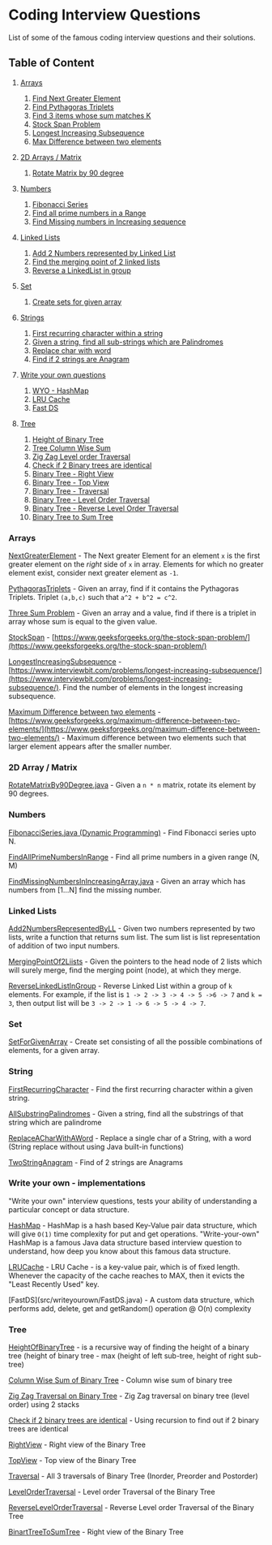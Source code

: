 # Coding Interview Questions
List of some of the famous coding interview questions and their solutions.

## Table of Content

1. [Arrays](#arrays)
	1. [Find Next Greater Element](#arrays_nge)
	2. [Find Pythagoras Triplets](#arrays_pt)
	3. [Find 3 items whose sum matches K](#arrays_ts)
	4. [Stock Span Problem](#arrays_ss)
	5. [Longest Increasing Subsequence](#array_lis)
	6. [Max Difference between two elements](#array_mdiff)

2. [2D Arrays / Matrix](#matrix)
	1. [Rotate Matrix by 90 degree](#matrix_rotate90)
	
3. [Numbers](#numbers)
    1. [Fibonacci Series](#numbers_fib)
    2. [Find all prime numbers in a Range](#numbers_prime_range)
    3. [Find Missing numbers in Increasing sequence](#numbers_missing_seq)
	
3. [Linked Lists](#linkedlist)
	1. [Add 2 Numbers represented by Linked List](#linkedlist_add)
	2. [Find the merging point of 2 linked lists](#linkedlist_merge)
	3. [Reverse a LinkedList in group](#linkedlist_revingrp)

4. [Set](#set)
	1. [Create sets for given array](#set_create)
	
5. [Strings](#string)
	1. [First recurring character within a string](#string_frc)
	2. [Given a string, find all sub-strings which are Palindromes](#string_all_sub_palindromes)
	3. [Replace char with word](#string_replace)
	4. [Find if 2 strings are Anagram](#string_anagram)
	
6. [Write your own questions](#wyo)
	1. [WYO - HashMap](#wyo_hashmap)
	2. [LRU Cache](#wyo_lrucache)
	3. [Fast DS](#wyo_fastDS)
	
7. [Tree](#tree)
	1. [Height of Binary Tree](#tree_height)
	2. [Tree Column Wise Sum](#tree_cws)
	3. [Zig Zag Level order Traversal](#tree_zigzag)
	4. [Check if 2 Binary trees are identical](#tree_identical)
	5. [Binary Tree - Right View](#tree_rightview)
	6. [Binary Tree - Top View](#tree_topview)
	7. [Binary Tree - Traversal](#tree_traversal)
	8. [Binary Tree - Level Order Traversal](#tree_levelorder_traversal)
	9. [Binary Tree - Reverse Level Order Traversal](#tree_levelorder_reverse_traversal)
	10. [Binary Tree to Sum Tree](#tree_to_sumtree)
	
<a id='arrays' />

### Arrays

<a id='arrays_nge' />

[NextGreaterElement](src/arrays/NextGreaterElement.java) - The Next greater Element for an element `x` is the first greater element on the *right* side of `x` in array. Elements for which no greater element exist, consider next greater element as `-1`.

<a id='arrays_pt' />

[PythagorasTriplets](src/arrays/PythagorasTriplets.java) - Given an array, find if it contains the Pythagoras Triplets. Triplet `(a,b,c)` such that `a^2 + b^2 = c^2`.

<a id='arrays_ts' />

[Three Sum Problem](src/arrays/ThreeSum.java) - Given an array and a value, find if there is a triplet in array whose sum is equal to the given value. 

<a id='arrays_ss' />

[StockSpan](src/arrays/StockSpan.java) - [https://www.geeksforgeeks.org/the-stock-span-problem/](https://www.geeksforgeeks.org/the-stock-span-problem/)

<a id='array_lis' />

[LongestIncreasingSubsequence](src/arrays/LongestIncreasingSubsequence.java) - [https://www.interviewbit.com/problems/longest-increasing-subsequence/](https://www.interviewbit.com/problems/longest-increasing-subsequence/). Find the number of elements in the longest increasing subsequence.

<a id='array_mdiff' />

[Maximum Difference between two elements](src/arrays/MaxDifferenceBetween2Numbers.java) - [https://www.geeksforgeeks.org/maximum-difference-between-two-elements/](https://www.geeksforgeeks.org/maximum-difference-between-two-elements/) - Maximum difference between two elements such that larger element appears after the smaller number.

<a id='matrix' />

### 2D Array / Matrix

<a id='matrix_rotate90' />

[RotateMatrixBy90Degree.java](src/matrix/RotateMatrixBy90Degree.java) - Given a `n * n` matrix, rotate its element by 90 degrees.

### Numbers

<a id='numbers_fib' />

[FibonacciSeries.java (Dynamic Programming)](src/numbers/FibonacciSeries.java) - Find Fibonacci series upto N.

<a id='numbers_prime_range' />

[FindAllPrimeNumbersInRange](src/numbers/FindAllPrimeNumbersInRange.java) - Find all prime numbers in a given range (N, M)

<a id='numbers_missing_seq' />

[FindMissingNumbersInIncreasingArray.java](src/numbers/FindMissingNumberInIncreasingArray.java) - Given an array which has numbers from [1...N] find the missing number.


<a id='linkedlist' />

### Linked Lists

<a id='linkedlist_add' />

[Add2NumbersRepresentedByLL](src/linked/list/Add2NumbersRepresentedByLL.java) - Given two numbers represented by two lists, write a function that returns sum list. The sum list is list representation of addition of two input numbers.

<a id='linkedlist_merge' />

[MergingPointOf2Liists](src/linked/list/MergingPointOf2Lists.java) - Given the pointers to the head node of 2 lists which will surely merge, find the merging point (node), at which they merge.

<a id='linkedlist_revingrp' />

[ReverseLinkedListInGroup](src/linked/list/ReverseLinkedListInGroup.java) - Reverse Linked List within a group of `k` elements. For example, if the list is `1 -> 2 -> 3 -> 4 -> 5 ->6 -> 7` and `k = 3`, then output list will be `3 -> 2 -> 1 -> 6 -> 5 -> 4 -> 7`.

<a id='set' />

### Set

<a id='set_create' />

[SetForGivenArray](src/set/SetForGivenArray.java) - Create set consisting of all the possible combinations of elements, for a given array.


<a id='string' />

### String


<a id='string_frc' />

[FirstRecurringCharacter](src/string/FirstRecurringCharacter.java) - Find the first recurring character within a given string.

<a id='string_all_sub_palindromes' />

[AllSubstringPalindromes](src/string/AllSubstringPalindromes.java) - Given a string, find all the substrings of that string which are palindrome

<a id='string_replace' />

[ReplaceACharWithAWord](src/string/ReplaceACharWithAWord.java) - Replace a single char of a String, with a word (String replace without using Java built-in functions)

<a id='string_anagram' />

[TwoStringAnagram](src/string/TwoStringAnagram.java) - Find of 2 strings are Anagrams

<a id='wyo' />

### Write your own - implementations

"Write your own" interview questions, tests your ability of understanding a particular concept or data structure.

<a id='wyo_hashmap' />

[HashMap](src/writeyourown/HashMap.java) - HashMap is a hash based Key-Value pair data structure, which will give `O(1)` time complexity for put and get operations. "Write-your-own" HashMap is a famous Java data structure based interview question to understand, how deep you know about this famous data structure.

<a id='wyo_lrucache' />

[LRUCache](src/writeyourown/LRUCache.java) - LRU Cache - is a key-value pair, which is of fixed length. Whenever the capacity of the cache reaches to MAX, then it evicts the "Least Recently Used" key.

<a id='wyo_fastDs' />
[FastDS](src/writeyourown/FastDS.java) - A custom data structure, which performs add, delete, get and getRandom() operation @ O(n) complexity

<a id='tree' />

### Tree

<a id='tree_height' />

[HeightOfBinaryTree](src/tree/HeightOfBinaryTree.java) - is a recursive way of finding the height of a binary tree (height of binary tree - max (height of left sub-tree, height of right sub-tree)

<a id='tree_cws' />

[Column Wise Sum of Binary Tree](src/tree/TreeColumnWiseSum.java) - Column wise sum of binary tree

<a id='tree_zigzag' />

[Zig Zag Traversal on Binary Tree](src/tree/ZigZagTraversalBinaryTree.java) - Zig Zag traversal on binary tree (level order) using 2 stacks

<a id='tree_identical' />

[Check if 2 binary trees are identical](src/tree/CheckIdenticalBinaryTree.java) - Using recursion to find out if 2 binary trees are identical

<a id='tree_rightview' />

[RightView](src/tree/RightView.java) - Right view of the Binary Tree

<a id='tree_topview' />

[TopView](src/tree/TopView.java) - Top view of the Binary Tree

<a id='tree_traversal' />

[Traversal](src/tree/Traversal.java) - All 3 traversals of Binary Tree (Inorder, Preorder and Postorder)

<a id='tree_levelorder_traversal' />

[LevelOrderTraversal](src/tree/LevelOrderTraversal.java) - Level order Traversal of the Binary Tree

<a id='tree_levelorder_reverse_traversal' />

[ReverseLevelOrderTraversal](src/tree/ReverseLevelOrderTraversal.java) - Reverse Level order Traversal of the Binary Tree

<a id='tree_to_sumtree' />

[BinartTreeToSumTree](src/tree/BinaryTreeToSumTree.java) - Right view of the Binary Tree
